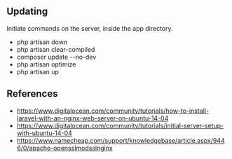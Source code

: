 
## Updating

Initiate commands on the server, inside the app directory. 

* php artisan down
* php artisan clear-compiled
* composer update --no-dev
* php artisan optimize
* php artisan up

## References
* https://www.digitalocean.com/community/tutorials/how-to-install-laravel-with-an-nginx-web-server-on-ubuntu-14-04
* https://www.digitalocean.com/community/tutorials/initial-server-setup-with-ubuntu-14-04
* https://www.namecheap.com/support/knowledgebase/article.aspx/9446/0/apache-opensslmodsslnginx



